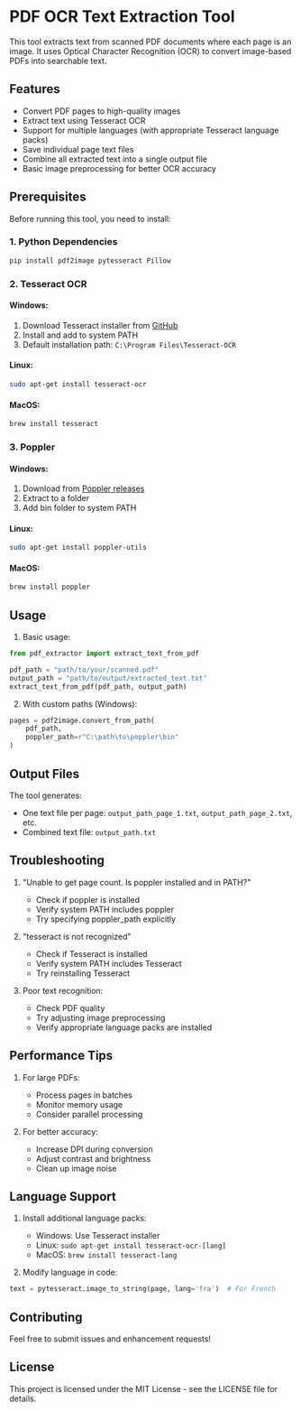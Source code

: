 # PDF OCR Text Extraction Tool

This tool extracts text from scanned PDF documents where each page is an image. It uses Optical Character Recognition (OCR) to convert image-based PDFs into searchable text.

## Features

- Convert PDF pages to high-quality images
- Extract text using Tesseract OCR
- Support for multiple languages (with appropriate Tesseract language packs)
- Save individual page text files
- Combine all extracted text into a single output file
- Basic image preprocessing for better OCR accuracy

## Prerequisites

Before running this tool, you need to install:

### 1. Python Dependencies
```bash
pip install pdf2image pytesseract Pillow
```

### 2. Tesseract OCR

#### Windows:
1. Download Tesseract installer from [GitHub](https://github.com/UB-Mannheim/tesseract/wiki)
2. Install and add to system PATH
3. Default installation path: `C:\Program Files\Tesseract-OCR`

#### Linux:
```bash
sudo apt-get install tesseract-ocr
```

#### MacOS:
```bash
brew install tesseract
```

### 3. Poppler

#### Windows:
1. Download from [Poppler releases](https://github.com/oschwartz10612/poppler-windows/releases/)
2. Extract to a folder
3. Add bin folder to system PATH

#### Linux:
```bash
sudo apt-get install poppler-utils
```

#### MacOS:
```bash
brew install poppler
```

## Usage

1. Basic usage:
```python
from pdf_extractor import extract_text_from_pdf

pdf_path = "path/to/your/scanned.pdf"
output_path = "path/to/output/extracted_text.txt"
extract_text_from_pdf(pdf_path, output_path)
```

2. With custom paths (Windows):
```python
pages = pdf2image.convert_from_path(
    pdf_path,
    poppler_path=r"C:\path\to\poppler\bin"
)
```

## Output Files

The tool generates:
- One text file per page: `output_path_page_1.txt`, `output_path_page_2.txt`, etc.
- Combined text file: `output_path.txt`

## Troubleshooting

1. "Unable to get page count. Is poppler installed and in PATH?"
   - Check if poppler is installed
   - Verify system PATH includes poppler
   - Try specifying poppler_path explicitly

2. "tesseract is not recognized"
   - Check if Tesseract is installed
   - Verify system PATH includes Tesseract
   - Try reinstalling Tesseract

3. Poor text recognition:
   - Check PDF quality
   - Try adjusting image preprocessing
   - Verify appropriate language packs are installed

## Performance Tips

1. For large PDFs:
   - Process pages in batches
   - Monitor memory usage
   - Consider parallel processing

2. For better accuracy:
   - Increase DPI during conversion
   - Adjust contrast and brightness
   - Clean up image noise

## Language Support

1. Install additional language packs:
   - Windows: Use Tesseract installer
   - Linux: `sudo apt-get install tesseract-ocr-[lang]`
   - MacOS: `brew install tesseract-lang`

2. Modify language in code:
```python
text = pytesseract.image_to_string(page, lang='fra')  # For French
```

## Contributing

Feel free to submit issues and enhancement requests!

## License

This project is licensed under the MIT License - see the LICENSE file for details.
